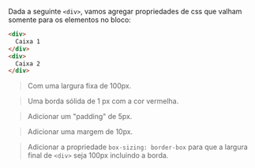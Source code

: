 Dada a seguinte `<div>`, vamos agregar propriedades de css que valham somente para os elementos no bloco:

``` html
<div>
  Caixa 1
</div>
<div>
  Caixa 2
</div>
```

> Com uma largura fixa de 100px.

> Uma borda sólida de 1 px com a cor vermelha.

> Adicionar um "padding" de 5px.

> Adicionar uma margem de 10px.

> Adicionar a propriedade `box-sizing: border-box` para que a largura final de `<div>` seja 100px incluindo a borda.